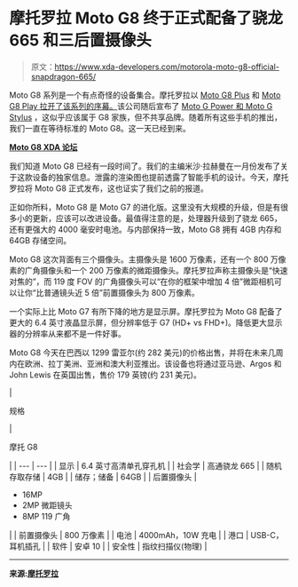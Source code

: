# 摩托罗拉 Moto G8 终于正式配备了骁龙 665 和三后置摄像头

> 原文：<https://www.xda-developers.com/motorola-moto-g8-official-snapdragon-665/>

Moto G8 系列是一个有点奇怪的设备集合。摩托罗拉以 [Moto G8 Plus](https://www.xda-developers.com/moto-g8-plus-first-impressions/) 和 [Moto G8 Play 拉开了该系列的序幕。](https://www.xda-developers.com/motorola-moto-g8-plus-g8-play-e6-play/)该公司随后宣布了 [Moto G Power 和 Moto G Stylus](https://www.xda-developers.com/moto-g-stylus-moto-g-power-officially-announced/) ，这似乎应该属于 G8 家族，但不共享品牌。随着所有这些手机的推出，我们一直在等待标准的 Moto G8。这一天已经到来。

**[Moto G8 XDA 论坛](https://forum.xda-developers.com/moto-g8)**

我们知道 Moto G8 已经有一段时间了。我们的主编米沙·拉赫曼在一月份发布了关于这款设备的独家信息。泄露的渲染图也提前透露了智能手机的设计。今天，摩托罗拉将 Moto G8 正式发布，这也证实了我们之前的报道。

正如你所料，Moto G8 是 Moto G7 的进化版。这里没有大规模的升级，但是有很多小的更新，应该可以改进设备。最值得注意的是，处理器升级到了骁龙 665，还有更强大的 4000 毫安时电池。与内部保持一致，Moto G8 拥有 4GB 内存和 64GB 存储空间。

Moto G8 这次背面有三个摄像头。主摄像头是 1600 万像素，还有一个 800 万像素的广角摄像头和一个 200 万像素的微距摄像头。摩托罗拉声称主摄像头是“快速对焦的”，而 119 度 FOV 的广角摄像头可以“在你的框架中增加 4 倍”微距相机可以让你“比普通镜头近 5 倍”前置摄像头为 800 万像素。

一个实际上比 Moto G7 有所下降的地方是显示屏。摩托罗拉为 Moto G8 配备了更大的 6.4 英寸液晶显示屏，但分辨率低于 G7 (HD+ vs FHD+)。降低更大显示器的分辨率从来都不是一件好事。

Moto G8 今天在巴西以 1299 雷亚尔(约 282 美元)的价格出售，并将在未来几周内在欧洲、拉丁美洲、亚洲和澳大利亚推出。该设备也将通过亚马逊、Argos 和 John Lewis 在英国出售，售价 179 英镑(约 231 美元)。

| 

规格

 | 

摩托 G8

 |
| --- | --- |
| 显示 | 6.4 英寸高清单孔穿孔机 |
| 社会学 | 高通骁龙 665 |
| 随机存取存储 | 4GB |
| 储存；储备 | 64GB |
| 后置摄像头 | 

*   16MP
*   2MP 微距镜头
*   8MP 119 广角

 |
| 前置摄像头 | 800 万像素 |
| 电池 | 4000mAh，10W 充电 |
| 港口 | USB-C，耳机插孔 |
| 软件 | 安卓 10 |
| 安全性 | 指纹扫描仪(物理) |

* * *

**来源:[摩托罗拉](https://blog.motorola.com/2020/03/05/meet-the-new-moto-g8-and-take-outstanding-snapshots-from-ultra-close-to-ultra-wide/)**